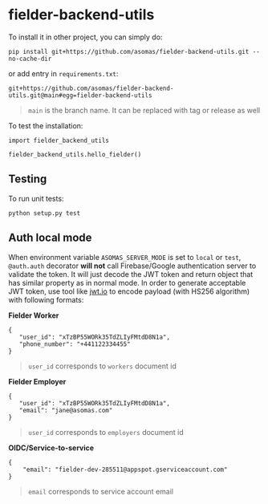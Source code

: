 # fielder-backend-utils

To install it in other project, you can simply do:

```
pip install git+https://github.com/asomas/fielder-backend-utils.git --no-cache-dir
```

or add entry in `requirements.txt`:

```
git+https://github.com/asomas/fielder-backend-utils.git@main#egg=fielder-backend-utils
```

> `main` is the branch name. It can be replaced with tag or release as well

To test the installation:

```
import fielder_backend_utils

fielder_backend_utils.hello_fielder()
```

## Testing

To run unit tests:

```
python setup.py test
```

## Auth local mode

When environment variable `ASOMAS_SERVER_MODE` is set to `local` or `test`, `@auth.auth` decorator **will not** call Firebase/Google authentication server to validate the token. It will just decode the JWT token and return object that has similar property as in normal mode. In order to generate acceptable JWT token, use tool like [jwt.io](https://jwt.io/) to encode payload (with HS256 algorithm) with following formats:

**Fielder Worker**

```
{
   "user_id": "xTzBP55WORk35TdZLIyFMtdD8N1a", 
   "phone_number": "+441122334455"
}
```

> `user_id` corresponds to `workers` document id

**Fielder Employer**

```
{
   "user_id": "xTzBP55WORk35TdZLIyFMtdD8N1a", 
   "email": "jane@asomas.com"
}
```

> `user_id` corresponds to `employers` document id

**OIDC/Service-to-service**

```
{
    "email": "fielder-dev-285511@appspot.gserviceaccount.com"
}
```

> `email` corresponds to service account email